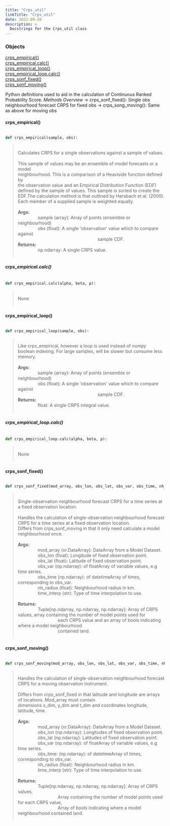 ```yaml
---
title: "Crps_util"
linkTitle: "Crps_util"
date: 2022-09-20
description: >
  Docstrings for the Crps_util class
---
```

### Objects

[crps_empirical()](#crps_empirical)<br />
[crps_empirical.calc()](#crps_empiricalcalc)<br />
[crps_empirical_loop()](#crps_empirical_loop)<br />
[crps_empirical_loop.calc()](#crps_empirical_loopcalc)<br />
[crps_sonf_fixed()](#crps_sonf_fixed)<br />
[crps_sonf_moving()](#crps_sonf_moving)<br />

Python definitions used to aid in the calculation of Continuous Ranked
Probability Score.
*Methods Overview*
    -> crps_sonf_fixed(): Single obs neighbourhood forecast CRPS for fixed obs
    -> crps_song_moving(): Same as above for moving obs
#### crps_empirical()
```python

def crps_empirical(sample, obs):
```
> <br />
> Calculates CRPS for a single observations against a sample of values.<br />
> <br />
> This sample of values may be an ensemble of model forecasts or a model<br />
> neighbourhood. This is a comparison of a Heaviside function defined by<br />
> the observation value and an Empirical Distribution Function (EDF)<br />
> defined by the sample of values. This sample is sorted to create the<br />
> EDF.The calculation method is that outlined by Hersbach et al. (2000).<br />
> Each member of a supplied sample is weighted equally.<br />
> <br />
> <b>Args:</b><br />
> &nbsp;&nbsp;&nbsp;&nbsp;&nbsp;&nbsp;&nbsp;&nbsp;&nbsp;&nbsp;&nbsp;&nbsp;&nbsp;&nbsp;&nbsp;  sample (array): Array of points (ensemble or neighbourhood)<br />
> &nbsp;&nbsp;&nbsp;&nbsp;&nbsp;&nbsp;&nbsp;&nbsp;&nbsp;&nbsp;&nbsp;&nbsp;&nbsp;&nbsp;&nbsp;  obs (float): A single 'observation' value which to compare against<br />
> &nbsp;&nbsp;&nbsp;&nbsp;&nbsp;&nbsp;&nbsp;&nbsp;&nbsp;&nbsp;&nbsp;&nbsp;&nbsp;&nbsp;&nbsp;  &nbsp;&nbsp;&nbsp;&nbsp;&nbsp;&nbsp;&nbsp;&nbsp;&nbsp;&nbsp;&nbsp;&nbsp;&nbsp;&nbsp;&nbsp;  &nbsp;&nbsp;&nbsp;&nbsp;&nbsp;&nbsp;&nbsp;&nbsp;&nbsp;&nbsp;&nbsp;&nbsp;&nbsp;&nbsp;&nbsp;  &nbsp;&nbsp;&nbsp;&nbsp;&nbsp;&nbsp;&nbsp;&nbsp;&nbsp;&nbsp;&nbsp;&nbsp;&nbsp;&nbsp;&nbsp;  sample CDF.<br />
> <b>Returns:</b><br />
> &nbsp;&nbsp;&nbsp;&nbsp;&nbsp;&nbsp;&nbsp;&nbsp;&nbsp;&nbsp;&nbsp;&nbsp;&nbsp;&nbsp;&nbsp;  np.ndarray: A single CRPS value.<br />
> <br />
##### crps_empirical.calc()
```python

def crps_empirical.calc(alpha, beta, p):
```
> <br />
> None<br />
> <br />
#### crps_empirical_loop()
```python

def crps_empirical_loop(sample, obs):
```
> <br />
> Like crps_empirical, however a loop is used instead of numpy<br />
> boolean indexing. For large samples, will be slower but consume less<br />
> memory.<br />
> <br />
> <b>Args:</b><br />
> &nbsp;&nbsp;&nbsp;&nbsp;&nbsp;&nbsp;&nbsp;&nbsp;&nbsp;&nbsp;&nbsp;&nbsp;&nbsp;&nbsp;&nbsp;  sample (array): Array of points (ensemble or neighbourhood)<br />
> &nbsp;&nbsp;&nbsp;&nbsp;&nbsp;&nbsp;&nbsp;&nbsp;&nbsp;&nbsp;&nbsp;&nbsp;&nbsp;&nbsp;&nbsp;  obs (float): A single 'observation' value which to compare against<br />
> &nbsp;&nbsp;&nbsp;&nbsp;&nbsp;&nbsp;&nbsp;&nbsp;&nbsp;&nbsp;&nbsp;&nbsp;&nbsp;&nbsp;&nbsp;  &nbsp;&nbsp;&nbsp;&nbsp;&nbsp;&nbsp;&nbsp;&nbsp;&nbsp;&nbsp;&nbsp;&nbsp;&nbsp;&nbsp;&nbsp;  &nbsp;&nbsp;&nbsp;&nbsp;&nbsp;&nbsp;&nbsp;&nbsp;&nbsp;&nbsp;&nbsp;&nbsp;&nbsp;&nbsp;&nbsp;  &nbsp;&nbsp;&nbsp;&nbsp;&nbsp;&nbsp;&nbsp;&nbsp;&nbsp;&nbsp;&nbsp;&nbsp;&nbsp;&nbsp;&nbsp;  sample CDF.<br />
> <b>Returns:</b><br />
> &nbsp;&nbsp;&nbsp;&nbsp;&nbsp;&nbsp;&nbsp;&nbsp;&nbsp;&nbsp;&nbsp;&nbsp;&nbsp;&nbsp;&nbsp;  float: A single CRPS integral value.<br />
> <br />
##### crps_empirical_loop.calc()
```python

def crps_empirical_loop.calc(alpha, beta, p):
```
> <br />
> None<br />
> <br />
#### crps_sonf_fixed()
```python

def crps_sonf_fixed(mod_array, obs_lon, obs_lat, obs_var, obs_time, nh_radius, time_interp):
```
> <br />
> Single-observation neighbourhood forecast CRPS for a time series at a fixed observation location.<br />
> <br />
> Handles the calculation of single-observation neighbourhood forecast CRPS for a time series at a fixed observation location.<br />
> Differs from crps_sonf_moving in that it only need calculate a model neighbourhood once.<br />
> <br />
> <b>Args:</b><br />
> &nbsp;&nbsp;&nbsp;&nbsp;&nbsp;&nbsp;&nbsp;&nbsp;&nbsp;&nbsp;&nbsp;&nbsp;&nbsp;&nbsp;&nbsp;  mod_array (xr.DataArray): DataArray from a Model Dataset.<br />
> &nbsp;&nbsp;&nbsp;&nbsp;&nbsp;&nbsp;&nbsp;&nbsp;&nbsp;&nbsp;&nbsp;&nbsp;&nbsp;&nbsp;&nbsp;  obs_lon (float): Longitude of fixed observation point.<br />
> &nbsp;&nbsp;&nbsp;&nbsp;&nbsp;&nbsp;&nbsp;&nbsp;&nbsp;&nbsp;&nbsp;&nbsp;&nbsp;&nbsp;&nbsp;  obs_lat (float): Latitude of fixed observation point.<br />
> &nbsp;&nbsp;&nbsp;&nbsp;&nbsp;&nbsp;&nbsp;&nbsp;&nbsp;&nbsp;&nbsp;&nbsp;&nbsp;&nbsp;&nbsp;  obs_var (np.ndarray): of floatArray of variable values, e.g time series.<br />
> &nbsp;&nbsp;&nbsp;&nbsp;&nbsp;&nbsp;&nbsp;&nbsp;&nbsp;&nbsp;&nbsp;&nbsp;&nbsp;&nbsp;&nbsp;  obs_time (np.ndarray): of datetimeArray of times, corresponding to obs_var.<br />
> &nbsp;&nbsp;&nbsp;&nbsp;&nbsp;&nbsp;&nbsp;&nbsp;&nbsp;&nbsp;&nbsp;&nbsp;&nbsp;&nbsp;&nbsp;  nh_radius (float): Neighbourhood radius in km.<br />
> &nbsp;&nbsp;&nbsp;&nbsp;&nbsp;&nbsp;&nbsp;&nbsp;&nbsp;&nbsp;&nbsp;&nbsp;&nbsp;&nbsp;&nbsp;  time_interp (str): Type of time interpolation to use.<br />
> <br />
> <b>Returns:</b><br />
> &nbsp;&nbsp;&nbsp;&nbsp;&nbsp;&nbsp;&nbsp;&nbsp;&nbsp;&nbsp;&nbsp;&nbsp;&nbsp;&nbsp;&nbsp;  Tuple[np.ndarray, np.ndarray, np.ndarray]: Array of CRPS values, array containing the number of model points used for<br />
> &nbsp;&nbsp;&nbsp;&nbsp;&nbsp;&nbsp;&nbsp;&nbsp;&nbsp;&nbsp;&nbsp;&nbsp;&nbsp;&nbsp;&nbsp;  &nbsp;&nbsp;&nbsp;&nbsp;&nbsp;&nbsp;&nbsp;&nbsp;&nbsp;&nbsp;&nbsp;&nbsp;&nbsp;&nbsp;&nbsp;  each CRPS value and an array of bools indicating where a model neighbourhood<br />
> &nbsp;&nbsp;&nbsp;&nbsp;&nbsp;&nbsp;&nbsp;&nbsp;&nbsp;&nbsp;&nbsp;&nbsp;&nbsp;&nbsp;&nbsp;  &nbsp;&nbsp;&nbsp;&nbsp;&nbsp;&nbsp;&nbsp;&nbsp;&nbsp;&nbsp;&nbsp;&nbsp;&nbsp;&nbsp;&nbsp;  contained land.<br />
> <br />
#### crps_sonf_moving()
```python

def crps_sonf_moving(mod_array, obs_lon, obs_lat, obs_var, obs_time, nh_radius, time_interp):
```
> <br />
> Handles the calculation of single-observation neighbourhood forecast CRPS for a moving observation instrument.<br />
> <br />
> Differs from crps_sonf_fixed in that latitude and longitude are arrays of locations. Mod_array must contain<br />
> dimensions x_dim, y_dim and t_dim and coordinates longitude, latitude, time.<br />
> <br />
> <b>Args:</b><br />
> &nbsp;&nbsp;&nbsp;&nbsp;&nbsp;&nbsp;&nbsp;&nbsp;&nbsp;&nbsp;&nbsp;&nbsp;&nbsp;&nbsp;&nbsp;  mod_array (xr.DataArray):  DataArray from a Model Dataset.<br />
> &nbsp;&nbsp;&nbsp;&nbsp;&nbsp;&nbsp;&nbsp;&nbsp;&nbsp;&nbsp;&nbsp;&nbsp;&nbsp;&nbsp;&nbsp;  obs_lon (np.ndarray): Longitudes of fixed observation point.<br />
> &nbsp;&nbsp;&nbsp;&nbsp;&nbsp;&nbsp;&nbsp;&nbsp;&nbsp;&nbsp;&nbsp;&nbsp;&nbsp;&nbsp;&nbsp;  obs_lat (np.ndarray): Latitudes of fixed observation point.<br />
> &nbsp;&nbsp;&nbsp;&nbsp;&nbsp;&nbsp;&nbsp;&nbsp;&nbsp;&nbsp;&nbsp;&nbsp;&nbsp;&nbsp;&nbsp;  obs_var (np.ndarray): of floatArray of variable values, e.g time series.<br />
> &nbsp;&nbsp;&nbsp;&nbsp;&nbsp;&nbsp;&nbsp;&nbsp;&nbsp;&nbsp;&nbsp;&nbsp;&nbsp;&nbsp;&nbsp;  obs_time: (np.ndarray): of datetimeArray of times, corresponding to obs_var.<br />
> &nbsp;&nbsp;&nbsp;&nbsp;&nbsp;&nbsp;&nbsp;&nbsp;&nbsp;&nbsp;&nbsp;&nbsp;&nbsp;&nbsp;&nbsp;  nh_radius (float): Neighbourhood radius in km.<br />
> &nbsp;&nbsp;&nbsp;&nbsp;&nbsp;&nbsp;&nbsp;&nbsp;&nbsp;&nbsp;&nbsp;&nbsp;&nbsp;&nbsp;&nbsp;  time_interp (str): Type of time interpolation to use.<br />
> <br />
> <b>Returns:</b><br />
> &nbsp;&nbsp;&nbsp;&nbsp;&nbsp;&nbsp;&nbsp;&nbsp;&nbsp;&nbsp;&nbsp;&nbsp;&nbsp;&nbsp;&nbsp;  Tuple[np.ndarray, np.ndarray, np.ndarray]: Array of CRPS values,<br />
> &nbsp;&nbsp;&nbsp;&nbsp;&nbsp;&nbsp;&nbsp;&nbsp;&nbsp;&nbsp;&nbsp;&nbsp;&nbsp;&nbsp;&nbsp;  &nbsp;&nbsp;&nbsp;&nbsp;&nbsp;&nbsp;&nbsp;&nbsp;&nbsp;&nbsp;&nbsp;&nbsp;&nbsp;&nbsp;&nbsp;  Array containing the number of model points used for each CRPS value,<br />
> &nbsp;&nbsp;&nbsp;&nbsp;&nbsp;&nbsp;&nbsp;&nbsp;&nbsp;&nbsp;&nbsp;&nbsp;&nbsp;&nbsp;&nbsp;  &nbsp;&nbsp;&nbsp;&nbsp;&nbsp;&nbsp;&nbsp;&nbsp;&nbsp;&nbsp;&nbsp;&nbsp;&nbsp;&nbsp;&nbsp;  Array of bools indicating where a model neighbourhood contained land.<br />
> <br />